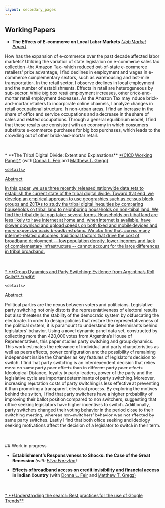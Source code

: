 ```yaml
---
layout: secondary_pages
---
```


## Working Papers



* **The Effects of E-commerce on Local Labor Markets** <a href="/assets/Bauer_JMP.pdf" target="_blank">*(Job Market Paper)*</a> <!--- [[SSRN]](https://ssrn.com/abstract=3020332) -->
	
	
<!---	<details>
  <summary><span class='icon-right'></span> Abstract</summary><p>-->
How has the expansion of e-commerce over the past decade affected labor markets?  Utilizing the variation of state legislation on e-commerce sales tax collection -the Amazon Tax- which reduced out-of-state e-commerce retailers' price advantage, I find declines in employment and wages in e-commerce complementary sectors, such as warehousing and last-mile transportation. In the retail sector, I observe declines in local employment and the number of establishments. Effects in retail are heterogeneous by sub-sector. While big box retail employment increases, other brick-and-mortar retail employment decreases. As the Amazon Tax may induce brick-and-mortar retailers to incorporate online channels, I analyze changes in retail occupational structure. In non-urban areas, I find an increase in the share of office and service occupations and a decrease in the share of sales and related occupations. Through a  general equilibrium model, I find that these results are consistent with an economy in which consumers substitute e-commerce purchases for big box purchases, which leads to the crowding out of other brick-and-mortar retail.
<!--- </p></details>-->

<br>
<br>
* **The Tribal Digital Divide: Extent and Explanations** <a href="https://www.minneapolisfed.org/research/cicd-working-paper-series/the-tribal-digital-divide-extent-and-explanations" target="_blank">*(CICD Working Paper)*</a>  <!---[[SSRN]](https://ssrn.com/abstract=3020332) -->
	(with <a href="https://www.donnafeir.com/" target="_blank">Donna L. Feir</a> and <a href="https://sites.google.com/prod/view/mattgregg" target="_blank">Matthew T. Gregg)
	
	<details>
  <summary><span class='icon-right'></span>Abstract </summary><p>
	In this paper, we use three recently released nationwide data sets to establish the current state of the tribal digital divide. Toward that end, we develop an empirical approach to use geographies such as census block groups and ZCTAs to study the tribal digital inequities by comparing households on tribal land to neighboring households on non-tribal land. We find the tribal digital gap takes several forms. Households on tribal land are less likely to have internet at home and, when internet is available, have slower download and upload speeds on both fixed and mobile devices and more expensive basic broadband plans. We also find that, across many internet-related outcomes, traditional factors that drive the cost of broadband deployment -- low population density, lower incomes and lack of complementary infrastructure -- cannot account for the large differences in tribal broadband.</p></details>

<br>
<br>
* **Group Dynamics and Party Switching: Evidence from Argentina’s Roll Calls** <a href="/assets/Bauer_Group_dynamics_and_party_switching.pdf" target="_blank">*(pdf)*</a>   <!---[[SSRN]](https://ssrn.com/abstract=3020332) -->
	
	
	<details>
  <summary><span class='icon-right'></span>Abstract </summary><p>
	Political parties are the nexus between voters and politicians. Legislative party switching not only distorts the representativeness of electoral results but also threatens the stability of the democratic system by obfuscating the electorate. In order to design policies that restore the representativeness of the political system, it is paramount to understand the determinants behind legislators’ behavior. Using a novel dynamic panel data set, constructed by collecting more than 420,000 votes from Argentina’s House of  Representatives, this paper studies party switching and group dynamics. This work estimates the relevance of individual and party characteristics as well as peers effects, power configuration and the possibility of remaining independent inside the Chamber as key features of legislator’s decision to switch. I find that party switching is an interdependent decision that relies more on same party peer effects than in different party peer effects. Ideological Distance, loyalty to party leaders, power of the party and the legislative cycle are important determinants of party switching. Moreover, increasing reputation costs of party switching is less effective at preventing it than promoting a transparent electoral process. By exploring the motives behind the switch, I find that party switchers have a higher probability of improving their ballot position compared to non switchers, suggesting that office seeking legislators have higher incentives to switch. Additionally, party switchers changed their voting behavior in the period close to their switching meeting, whereas non-switchers’ behavior was not affected by same party switches. Lastly I find that both office seeking and ideology seeking motivations affect the decision of a legislator to switch in their term.</p></details>
<br>


<br>
## Work in progress



* **Establishment’s Responsiveness to Shocks: the Case of the Great Recession** <!---*([pdf](/assets/proposal.pdf))*  [[SSRN]](https://ssrn.com/abstract=3020332) -->
*(with <a href="https://elizaforsythe.web.illinois.edu/" target="_blank">Eliza Forsythe</a>)*
	
	


* **Effects of broadband access on credit invisibility and financial access in Indian Country** <!---*([pdf](/assets/proposal.pdf))* [[SSRN]](https://ssrn.com/abstract=3020332) -->
(with <a href="https://www.donnafeir.com/" target="_blank">Donna L. Feir</a> and <a href="https://sites.google.com/prod/view/mattgregg" target="_blank">Matthew T. Gregg)
	
<!---	<details>
  <summary><span class='icon-right'></span>Abstract </summary><p>
	More than 10% of US adults do not have a credit record at one of the three nationwide credit reporting companies (Brevoort, et al 2015). They are considered “credit invisible”. Credit invisibility is more common among minority and rural populations who tend to be more financially vulnerable and may have less access to traditional forms of credit. There is evidence that access to high-speed broadband internet is associated with reduced credit invisibility (Brevoort, et al 2018). The purpose of this work is to evaluate the effects of broadband deployment on financial access and credit invisibility, with special focus on Indian Country. We leverage the roll-out of several programs to expand broadband provision among rural areas and tribal lands that were part of the American Recovery and Reinvestment Act of 2009, through several agencies (RUS, NTIA and FCC) to shed light on whether efforts to increase access to broadband also increase access to credit and engagement in financial markets.</p></details>-->

<br>
<br>
* **Understanding the search: Best practices for the use of Google Trends** <!---*([pdf](/assets/GTrends.pdf))*  [[SSRN]](https://ssrn.com/abstract=3020332) -->


<br>



<br>

<!---## Other Publications

* **Municipal solid waste managment* Available [here](http://www.cepal.org/es/publicaciones/40271-la-matriz-insumo-producto-america-sur-principales-supuestos-consideraciones) (In Spanish). [Media](http://www.cepal.org/es/notas/la-cepal-ipea-publican-la-matriz-insumo-producto-america-sur)  -->

